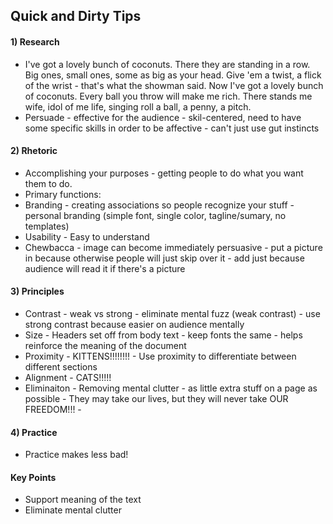 ## Quick and Dirty Tips

#### 1) Research
- I've got a lovely bunch of coconuts. There they are standing in a row. Big ones, small ones, some as big as your head. Give 'em a twist, a flick of the wrist - that's what the showman said. Now I've got a lovely bunch of coconuts. Every ball you throw will make me rich. There stands me wife, idol of me life, singing roll a ball, a penny, a pitch.
- Persuade - effective for the audience - skil-centered, need to have some specific skills in order to be affective - can't just use gut instincts

#### 2) Rhetoric
- Accomplishing your purposes - getting people to do what you want them to do. 
- Primary functions: 
- Branding - creating associations so people recognize your stuff - personal branding (simple font, single color, tagline/sumary, no templates) 
- Usability - Easy to understand  
- Chewbacca - image can become immediately persuasive - put a picture in because otherwise people will just skip over it - add just because audience will read it if there's a picture

#### 3) Principles
- Contrast - weak vs strong - eliminate mental fuzz (weak contrast) - use strong contrast because easier on audience mentally 
- Size - Headers set off from body text - keep fonts the same - helps reinforce the meaning of the document
- Proximity - KITTENS!!!!!!!! - Use proximity to differentiate between different sections
- Alignment - CATS!!!!!
- Eliminaiton - Removing mental clutter - as little extra stuff on a page as possible - They may take our lives, but they will never take OUR FREEDOM!!! - 

#### 4) Practice
- Practice makes less bad! 

#### Key Points
- Support meaning of the text
- Eliminate mental clutter
